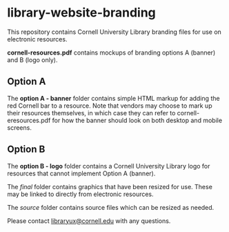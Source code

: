 # library-website-branding

This repository contains Cornell University Library branding files for use on electronic resources.

**cornell-resources.pdf** contains mockups of branding options A (banner) and B (logo only).

## Option A

The **option A - banner** folder contains simple HTML markup for adding the red Cornell bar to a resource. Note that vendors may choose to mark up their resources themselves, in which case they can refer to cornell-eresources.pdf for how the banner should look on both desktop and mobile screens.

## Option B

The **option B - logo** folder contains a Cornell University Library logo for resources that cannot implement Option A (banner).

The *final* folder contains graphics that have been resized for use. These may be linked to directly from electronic resources.

The *source* folder contains source files which can be resized as needed.

Please contact libraryux@cornell.edu with any questions.